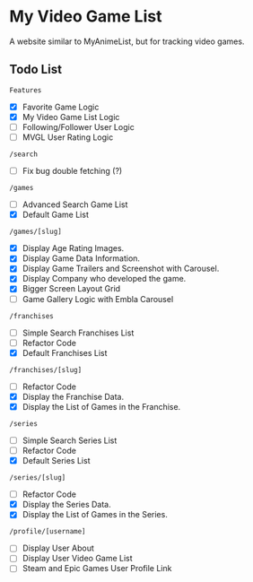 # My Video Game List

A website similar to MyAnimeList, but for tracking video games.

## Todo List

`Features`

- [x] Favorite Game Logic
- [x] My Video Game List Logic
- [ ] Following/Follower User Logic
- [ ] MVGL User Rating Logic

`/search`

- [ ] Fix bug double fetching (?)

`/games`

- [ ] Advanced Search Game List
- [x] Default Game List

`/games/[slug]`

- [x] Display Age Rating Images.
- [x] Display Game Data Information.
- [x] Display Game Trailers and Screenshot with Carousel.
- [x] Display Company who developed the game.
- [x] Bigger Screen Layout Grid
- [ ] Game Gallery Logic with Embla Carousel

`/franchises`

- [ ] Simple Search Franchises List
- [ ] Refactor Code
- [x] Default Franchises List

`/franchises/[slug]`

- [ ] Refactor Code
- [x] Display the Franchise Data.
- [x] Display the List of Games in the Franchise.

`/series`

- [ ] Simple Search Series List
- [ ] Refactor Code
- [x] Default Series List

`/series/[slug]`

- [ ] Refactor Code
- [x] Display the Series Data.
- [x] Display the List of Games in the Series.

`/profile/[username]`

- [ ] Display User About
- [ ] Display User Video Game List
- [ ] Steam and Epic Games User Profile Link
